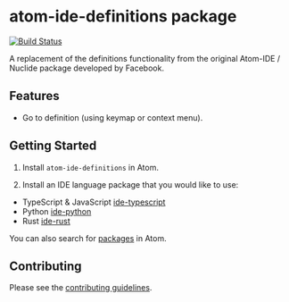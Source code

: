 # atom-ide-definitions package

[![Build Status](https://badgen.net/travis/atom-ide-community/atom-ide-definitions/master)](https://travis-ci.org/atom-ide-community/atom-ide-definitions)

A replacement of the definitions functionality from the original Atom-IDE / Nuclide package developed by Facebook.

## Features

* Go to definition (using keymap or context menu).

## Getting Started

1. Install `atom-ide-definitions` in Atom.

2. Install an IDE language package that you would like to use:
  * TypeScript & JavaScript [ide-typescript](https://atom.io/packages/ide-typescript)
  * Python [ide-python](https://atom.io/packages/ide-python)
  * Rust [ide-rust](hhttps://atom.io/packages/ide-rust)

  You can also search for [packages](https://atom.io/packages/search?q=IDE) in Atom.

## Contributing

Please see the [contributing guidelines](CONTRIBUTING.md).

